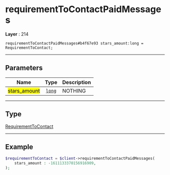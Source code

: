 # requirementToContactPaidMessages

**Layer** : 214

```tl
requirementToContactPaidMessages#b4f67e93 stars_amount:long = RequirementToContact;
```

---

## Parameters

| Name | Type | Description |
| :---: | :---: | :--- |
| <mark>stars_amount</mark> | [`long`](type/long) | NOTHING |

---

## Type

[RequirementToContact](type/RequirementToContact)

---

## Example

```php
$requirementToContact = $client->requirementToContactPaidMessages(
	stars_amount : -1611133370156916909,
);
```